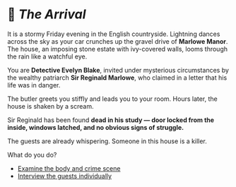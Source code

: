 # 🔰 *The Arrival*

It is a stormy Friday evening in the English countryside. Lightning dances across the sky as your car crunches up the gravel drive of **Marlowe Manor**. The house, an imposing stone estate with ivy-covered walls, looms through the rain like a watchful eye.

You are **Detective Evelyn Blake**, invited under mysterious circumstances by the wealthy patriarch **Sir Reginald Marlowe**, who claimed in a letter that his life was in danger.

The butler greets you stiffly and leads you to your room. Hours later, the house is shaken by a scream.

Sir Reginald has been found **dead in his study — door locked from the inside, windows latched, and no obvious signs of struggle.**

The guests are already whispering. Someone in this house is a killer.

What do you do?

* [Examine the body and crime scene](./scene-study.md)
* [Interview the guests individually](./scene-interviews.md)

